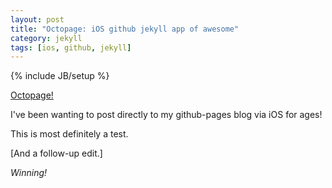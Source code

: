 ```yaml
---
layout: post
title: "Octopage: iOS github jekyll app of awesome"
category: jekyll
tags: [ios, github, jekyll]
---
```

{% include JB/setup %}

[Octopage!](https://itunes.apple.com/us/app/octopage-blogging-jekyll-markdown/id649843345?mt=8) 

I've been wanting to post directly to my github-pages blog via iOS for ages!

This is most definitely a test. 

[And a follow-up edit.]

_*Winning!*_
